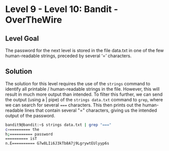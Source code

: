 # Level 9 - Level 10: Bandit - OverTheWire

## Level Goal

The password for the next level is stored in the file data.txt in one of the few human-readable strings, preceded by several ‘=’ characters.

## Solution
The solution for this level requires the use of the `strings` command to identify all printable / human-readable strings in the file. However, this will result in much more output than intended. To filter this further, we can send the output (using a | pipe) of the `strings data.txt` command to `grep`, where we can search for several `===` characters. This then prints out the human-readable lines that contain several "=" characters, giving us the intended output of the password.


```bash
bandit9@bandit:~$ strings data.txt | grep "==="
c========== the
h;========== password
========== isT
n.E========== G7w8LIi6J3kTb8A7j9LgrywtEUlyyp6s
```